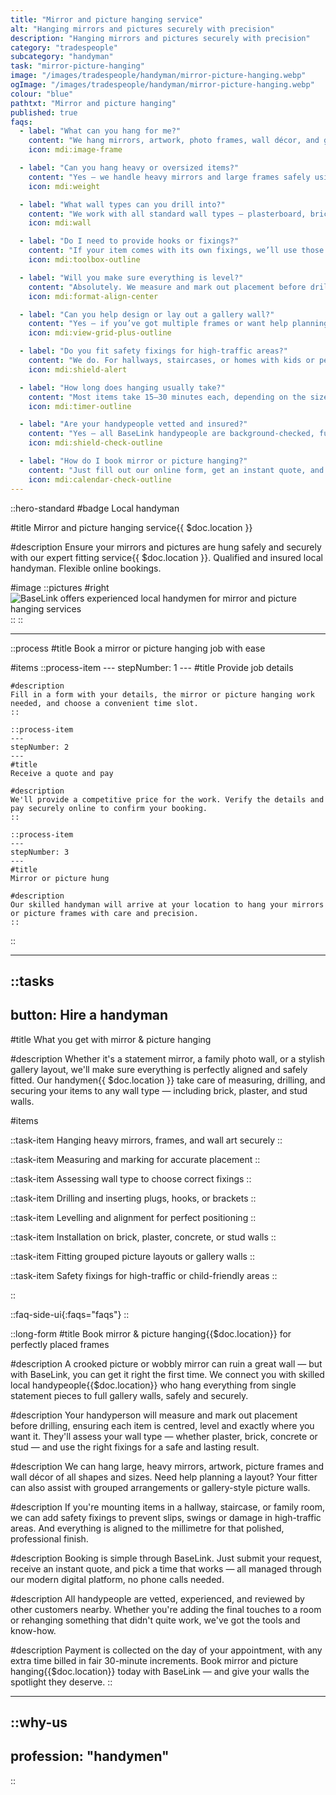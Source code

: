 ```yaml
---
title: "Mirror and picture hanging service"
alt: "Hanging mirrors and pictures securely with precision"
description: "Hanging mirrors and pictures securely with precision"
category: "tradespeople"
subcategory: "handyman"
task: "mirror-picture-hanging"
image: "/images/tradespeople/handyman/mirror-picture-hanging.webp"
ogImage: "/images/tradespeople/handyman/mirror-picture-hanging.webp"
colour: "blue"
pathtxt: "Mirror and picture hanging"
published: true
faqs:
  - label: "What can you hang for me?"
    content: "We hang mirrors, artwork, photo frames, wall décor, and gallery layouts. Whether it’s a single heavy mirror or a multi-frame photo wall, we’ll make sure it’s secure, level, and perfectly placed."
    icon: mdi:image-frame

  - label: "Can you hang heavy or oversized items?"
    content: "Yes – we handle heavy mirrors and large frames safely using the right fixings for your wall type. If you’re unsure about weight or placement, we can assess it on arrival and make professional recommendations."
    icon: mdi:weight

  - label: "What wall types can you drill into?"
    content: "We work with all standard wall types – plasterboard, brick, concrete, tile and stud walls. Our handypeople assess the surface and use the right anchors and fittings for a strong, lasting hold."
    icon: mdi:wall

  - label: "Do I need to provide hooks or fixings?"
    content: "If your item comes with its own fixings, we’ll use those. Otherwise, we bring a range of professional wall plugs, hooks and brackets to match the surface and weight of the item."
    icon: mdi:toolbox-outline

  - label: "Will you make sure everything is level?"
    content: "Absolutely. We measure and mark out placement before drilling, using spirit levels and alignment tools to ensure everything is neat, balanced, and exactly where you want it."
    icon: mdi:format-align-center

  - label: "Can you help design or lay out a gallery wall?"
    content: "Yes – if you’ve got multiple frames or want help planning a grouped layout, we can assist with spacing and arrangement for a professional gallery wall finish."
    icon: mdi:view-grid-plus-outline

  - label: "Do you fit safety fixings for high-traffic areas?"
    content: "We do. For hallways, staircases, or homes with kids or pets, we can add extra safety fixings to reduce the risk of knocks, swings, or accidents."
    icon: mdi:shield-alert

  - label: "How long does hanging usually take?"
    content: "Most items take 15–30 minutes each, depending on the size and wall type. We’ll give you a time estimate when booking and allow extra if you have a large batch to hang."
    icon: mdi:timer-outline

  - label: "Are your handypeople vetted and insured?"
    content: "Yes – all BaseLink handypeople are background-checked, fully insured and reviewed by customers in your area. You’ll get safe, professional service every time."
    icon: mdi:shield-check-outline

  - label: "How do I book mirror or picture hanging?"
    content: "Just fill out our online form, get an instant quote, and choose a time that suits you. We’ll handle the rest. Payment is taken on the day, with extra time billed in 30-minute increments."
    icon: mdi:calendar-check-outline
---
```


::hero-standard
#badge
Local handyman

#title
Mirror and picture hanging service{{ $doc.location }}

#description
Ensure your mirrors and pictures are hung safely and securely with our expert fitting service{{ $doc.location }}. Qualified and insured local handyman. Flexible online bookings.

#image
    ::pictures
    #right
    ![BaseLink offers experienced local handymen for mirror and picture hanging services](/images/tradespeople/handyman/mirror-picture-hanging.webp)
    ::
::

---

::process
#title
Book a mirror or picture hanging job with ease

#items
    ::process-item
    ---
    stepNumber: 1
    ---
    #title
    Provide job details

    #description
    Fill in a form with your details, the mirror or picture hanging work needed, and choose a convenient time slot.
    ::
    
    ::process-item
    ---
    stepNumber: 2
    ---
    #title
    Receive a quote and pay

    #description
    We'll provide a competitive price for the work. Verify the details and pay securely online to confirm your booking.
    ::

    ::process-item
    ---
    stepNumber: 3
    ---
    #title
    Mirror or picture hung

    #description
    Our skilled handyman will arrive at your location to hang your mirrors or picture frames with care and precision.
    ::
::

---

::tasks
---
button: Hire a handyman
---

#title
What you get with mirror & picture hanging

#description
Whether it's a statement mirror, a family photo wall, or a stylish gallery layout, we'll make sure everything is perfectly aligned and safely fitted. Our handymen{{ $doc.location }} take care of measuring, drilling, and securing your items to any wall type — including brick, plaster, and stud walls. 

#items

  ::task-item
  Hanging heavy mirrors, frames, and wall art securely
  ::
  
  ::task-item
  Measuring and marking for accurate placement
  ::

  ::task-item
  Assessing wall type to choose correct fixings
  ::

  ::task-item
  Drilling and inserting plugs, hooks, or brackets
  ::

  ::task-item
  Levelling and alignment for perfect positioning
  ::

  ::task-item
  Installation on brick, plaster, concrete, or stud walls
  ::

  ::task-item
  Fitting grouped picture layouts or gallery walls
  ::

  ::task-item
  Safety fixings for high-traffic or child-friendly areas
  ::

::


::faq-side-ui{:faqs="faqs"}
::


::long-form
#title
Book mirror & picture hanging{{$doc.location}} for perfectly placed frames

#description
A crooked picture or wobbly mirror can ruin a great wall — but with BaseLink, you can get it right the first time. We connect you with skilled local handypeople{{$doc.location}} who hang everything from single statement pieces to full gallery walls, safely and securely.

#description
Your handyperson will measure and mark out placement before drilling, ensuring each item is centred, level and exactly where you want it. They'll assess your wall type — whether plaster, brick, concrete or stud — and use the right fixings for a safe and lasting result.

#description
We can hang large, heavy mirrors, artwork, picture frames and wall décor of all shapes and sizes. Need help planning a layout? Your fitter can also assist with grouped arrangements or gallery-style picture walls.

#description
If you're mounting items in a hallway, staircase, or family room, we can add safety fixings to prevent slips, swings or damage in high-traffic areas. And everything is aligned to the millimetre for that polished, professional finish.

#description
Booking is simple through BaseLink. Just submit your request, receive an instant quote, and pick a time that works — all managed through our modern digital platform, no phone calls needed.

#description
All handypeople are vetted, experienced, and reviewed by other customers nearby. Whether you're adding the final touches to a room or rehanging something that didn't quite work, we've got the tools and know-how.

#description
Payment is collected on the day of your appointment, with any extra time billed in fair 30-minute increments. Book mirror and picture hanging{{$doc.location}} today with BaseLink — and give your walls the spotlight they deserve.
::

---

::why-us
---
profession: "handymen"
---
::